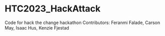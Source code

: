 # HTC2023_HackAttack
Code for hack the change hackathon
Contributors: Feranmi Falade, Carson May, Isaac Hus, Kenzie Fjestad
